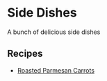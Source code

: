 # Side Dishes

A bunch of delicious side dishes

## Recipes

- [Roasted Parmesan Carrots](./roasted_parm_carrots.md)
